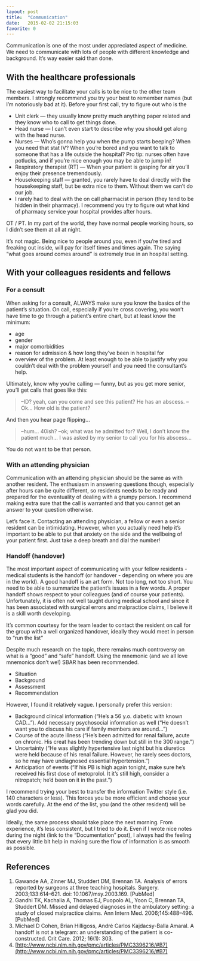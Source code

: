 ```yaml
---
layout: post
title:  "Communication"
date:   2015-02-02 21:15:03
favorite: 0
---
```


Communication is one of the most under appreciated aspect of medicine. We need to communicate with lots of people with different knowledge and background. It’s way easier said than done.

## With the healthcare professionals

The easiest way to facilitate your calls is to be nice to the other team members. I strongly recommend you try your best to remember names (but I’m notoriously bad at it). Before your first call, try to figure out who is the

- Unit clerk — they usually know pretty much anything paper related and they know who to call to get things done.
- Head nurse — I can’t even start to describe why you should get along with the head nurse.
- Nurses — Who’s gonna help you when the pump starts beeping? When you need that stat IV? When you’re bored and you want to talk to someone that has a life outside the hospital? Pro tip: nurses often have potlucks, and if you’re nice enough you may be able to jump in!
- Respiratory therapist (RT) — When your patient is gasping for air you’ll enjoy their presence tremendously.
- Housekeeping staff — granted, you rarely have to deal directly with the housekeeping staff, but be extra nice to them. Without them we can’t do our job.
- I rarely had to deal with the on call pharmacist in person (they tend to be hidden in their pharmacy). I recommend you try to figure out what kind of pharmacy service your hospital provides after hours. 

OT / PT. In my part of the world, they have normal people working hours, so I didn’t see them at all at night.

It’s not magic. Being nice to people around you, even if you’re tired and freaking out inside, will pay for itself times and times again. The saying “what goes around comes around” is extremely true in an hospital setting.

## With your colleagues residents and fellows

### For a consult

When asking for a consult, ALWAYS make sure you know the basics of the patient’s situation. On call, especially if you’re cross covering, you won’t have time to go through a patient’s entire chart, but at least know the minimum:

- age
- gender
- major comorbidities
- reason for admission & how long they’ve been in hospital for
- overview of the problem. At least enough to be able to justify why you couldn’t deal with the problem yourself and you need the consultant’s help.

Ultimately, know why you’re calling — funny, but as you get more senior, you’ll get calls that goes like this:

>–ID? yeah, can you come and see this patient? He has an abscess.
>–Ok… How old is the patient?

And then you hear page flipping…

>–hum… 40ish?
>–ok; what was he admitted for?
>Well, I don’t know the patient much… I was asked by my senior to call you for his abscess…

You do not want to be that person.

### With an attending physician

Communication with an attending physician should be the same as with another resident. The enthusiasm in answering questions though, especially after hours can be quite different, so residents needs to be ready and prepared for the eventuality of dealing with a grumpy person. I recommend making extra sure that the call is warranted and that you cannot get an answer to your question otherwise.

Let’s face it. Contacting an attending physician, a fellow or even a senior resident can be intimidating. However, when you actually need help it’s important to be able to put that anxiety on the side and the wellbeing of your patient first. Just take a deep breath and dial the number!

### Handoff (handover)

The most important aspect of communicating with your fellow residents - medical students is the handoff (or handover - depending on where you are in the world). A good handoff is an art form. Not too long, not too short. You need to be able to summarize the patient’s issues in a few words. A proper handoff shows respect to your colleagues (and of course your patients). Unfortunately, it is often not well taught during medical school and since it has been associated with surgical errors and malpractice claims, I believe it is a skill worth developing.

It’s common courtesy for the team leader to contact the resident on call for the group with a well organized handover, ideally they would meet in person to “run the list"

Despite much research on the topic, there remains much controversy on what is a “good” and “safe” handoff. Using the mnemonic (and we all love mnemonics don’t we!) SBAR has been recommended.

- Situation
- Background
- Assessment
- Recommendation

However, I found it relatively vague. I personally prefer this version:

- Background clinical information (“He’s a 56 y.o. diabetic with known CAD…”). Add necessary psychosocial information as well (“He doesn’t want you to discuss his care if family members are around…”)
- Course of the acute illness (“He’s been admitted for renal failure, acute on chronic. His creat has been trending down but still in the 300 range.”)
- Uncertainty (“He was slightly hypertensive last night but his diuretics were held because of his renal failure. However, he rarely sees doctors, so he may have undiagnosed essential hypertension.”)
- Anticipation of events (“If his PB is high again tonight, make sure he’s received his first dose of metoprolol. It it’s still high, consider a nitropatch; he’d been on it in the past.”)

I recommend trying your best to transfer the information Twitter style (i.e. 140 characters or less). This forces you be more efficient and choose your words carefully. At the end of the list, you (and the other resident) will be glad you did.

Ideally, the same process should take place the next morning. From experience, it’s less consistent, but I tried to do it. Even if I wrote nice notes during the night (link to the “Documentation” post), I always had the feeling that every little bit help in making sure the flow of information is as smooth as possible. 

## References

1. Gawande AA, Zinner MJ, Studdert DM, Brennan TA. Analysis of errors reported by surgeons at three teaching hospitals. Surgery. 2003;133:614–621. doi: 10.1067/msy.2003.169. [PubMed]
2. Gandhi TK, Kachalia A, Thomas EJ, Puopolo AL, Yoon C, Brennan TA, Studdert DM. Missed and delayed diagnoses in the ambulatory setting: a study of closed malpractice claims. Ann Intern Med. 2006;145:488–496. [PubMed]
3. Michael D Cohen, Brian Hilligoss, André Carlos Kajdacsy-Balla Amaral. A handoff is not a telegram: an understanding of the patient is co-constructed. Crit Care. 2012; 16(1): 303.
4. [http://www.ncbi.nlm.nih.gov/pmc/articles/PMC3396216/#B7](http://www.ncbi.nlm.nih.gov/pmc/articles/PMC3396216/#B7)